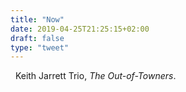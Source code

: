 ```yaml
---
title: "Now"
date: 2019-04-25T21:25:15+02:00
draft: false
type: "tweet"
---
```

<a href="https://itunes.apple.com/fr/album/the-out-of-towners/256852163" type="application/rss+xml" class="iconfont icon-music" title="rss"></a> &nbsp; Keith Jarrett Trio, *The Out-of-Towners*.

